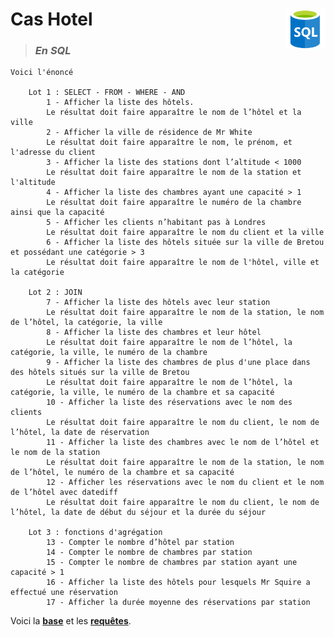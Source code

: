 # **Cas Hotel** <img align="right" src="../../src/img/SQL.png" alt="SQL" title="Struured Query Language" widht="auto" height="64px">

> ### ***En SQL***

    Voici l'énoncé

        Lot 1 : SELECT - FROM - WHERE - AND
            1 - Afficher la liste des hôtels.
            Le résultat doit faire apparaître le nom de l’hôtel et la ville
            2 - Afficher la ville de résidence de Mr White
            Le résultat doit faire apparaître le nom, le prénom, et l'adresse du client
            3 - Afficher la liste des stations dont l’altitude < 1000
            Le résultat doit faire apparaître le nom de la station et l'altitude
            4 - Afficher la liste des chambres ayant une capacité > 1
            Le résultat doit faire apparaître le numéro de la chambre ainsi que la capacité
            5 - Afficher les clients n’habitant pas à Londres
            Le résultat doit faire apparaître le nom du client et la ville
            6 - Afficher la liste des hôtels située sur la ville de Bretou et possédant une catégorie > 3
            Le résultat doit faire apparaître le nom de l'hôtel, ville et la catégorie

        Lot 2 : JOIN
            7 - Afficher la liste des hôtels avec leur station
            Le résultat doit faire apparaître le nom de la station, le nom de l’hôtel, la catégorie, la ville
            8 - Afficher la liste des chambres et leur hôtel
            Le résultat doit faire apparaître le nom de l’hôtel, la catégorie, la ville, le numéro de la chambre
            9 - Afficher la liste des chambres de plus d'une place dans des hôtels situés sur la ville de Bretou
            Le résultat doit faire apparaître le nom de l’hôtel, la catégorie, la ville, le numéro de la chambre et sa capacité
            10 - Afficher la liste des réservations avec le nom des clients
            Le résultat doit faire apparaître le nom du client, le nom de l’hôtel, la date de réservation
            11 - Afficher la liste des chambres avec le nom de l’hôtel et le nom de la station
            Le résultat doit faire apparaître le nom de la station, le nom de l’hôtel, le numéro de la chambre et sa capacité
            12 - Afficher les réservations avec le nom du client et le nom de l’hôtel avec datediff
            Le résultat doit faire apparaître le nom du client, le nom de l’hôtel, la date de début du séjour et la durée du séjour

        Lot 3 : fonctions d'agrégation
            13 - Compter le nombre d’hôtel par station
            14 - Compter le nombre de chambres par station
            15 - Compter le nombre de chambres par station ayant une capacité > 1
            16 - Afficher la liste des hôtels pour lesquels Mr Squire a effectué une réservation
            17 - Afficher la durée moyenne des réservations par station

Voici la **[base](hotel_complet.sql)** et les **[requêtes](hoteRequêtel.sql)**.